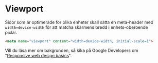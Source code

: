 Viewport
=========================

Sidor som är optimerade för olika enheter skall sätta en meta-header med `width=device-width` för att matcha skärmens bredd i enhets-oberoende pixlar.

```html
<meta name="viewport" content="width=device-width, initial-scale=1">
```

Vill du läsa mer om bakgrunden, så kika på Google Developers om "[Responsive web design basics](https://developers.google.com/web/fundamentals/design-and-ux/responsive/)".

